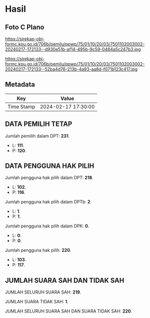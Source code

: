 # Hasil

## Foto C Plano

https://sirekap-obj-formc.kpu.go.id/706b/pemilu/ppwp/75/01/10/20/03/7501102003002-20240217-172133--d930e51b-af14-495b-9c59-0484a5c247b3.jpg

https://sirekap-obj-formc.kpu.go.id/706b/pemilu/ppwp/75/01/10/20/03/7501102003002-20240217-172133--52ba4d76-213b-4a93-aa8d-f071b123c417.jpg


## Metadata

| Key        | Value               |
| ---------- | ------------------- |
| Time Stamp | 2024-02-17 17:30:00 |


## DATA PEMILIH TETAP

Jumlah pemilih dalam DPT: **231**.
 * L: **111**.
 * P: **120**.

## DATA PENGGUNA HAK PILIH

Jumlah pengguna hak pilih dalam DPT: **218**.
 * L: **102**.
 * P: **116**.

Jumlah pengguna hak pilih dalam DPTb: **2**.
 * L: **1**.
 * P: **1**.

Jumlah pengguna hak pilih dalam DPK: **0**.
 * L: **0**.
 * P: **0**.

Jumlah pengguna hak pilih: **220**.
 * L: **103**.
 * P: **117**.

## JUMLAH SUARA SAH DAN TIDAK SAH

JUMLAH SELURUH SUARA SAH: **219**.

JUMLAH SUARA TIDAK SAH: **1**.

JUMLAH SELURUH SUARA SAH DAN SUARA TIDAK SAH: **220**.


